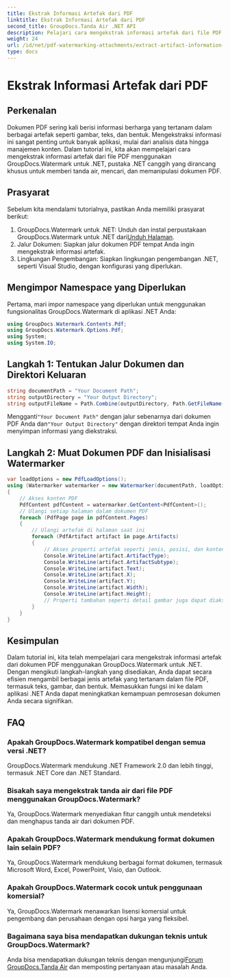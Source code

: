 ```yaml
---
title: Ekstrak Informasi Artefak dari PDF
linktitle: Ekstrak Informasi Artefak dari PDF
second_title: GroupDocs.Tanda Air .NET API
description: Pelajari cara mengekstrak informasi artefak dari file PDF menggunakan GroupDocs.Watermark untuk .NET. Tingkatkan kemampuan pemrosesan dokumen Anda.
weight: 24
url: /id/net/pdf-watermarking-attachments/extract-artifact-information-pdf/
type: docs
---
```

# Ekstrak Informasi Artefak dari PDF

## Perkenalan
Dokumen PDF sering kali berisi informasi berharga yang tertanam dalam berbagai artefak seperti gambar, teks, dan bentuk. Mengekstraksi informasi ini sangat penting untuk banyak aplikasi, mulai dari analisis data hingga manajemen konten. Dalam tutorial ini, kita akan mempelajari cara mengekstrak informasi artefak dari file PDF menggunakan GroupDocs.Watermark untuk .NET, pustaka .NET canggih yang dirancang khusus untuk memberi tanda air, mencari, dan memanipulasi dokumen PDF.
## Prasyarat
Sebelum kita mendalami tutorialnya, pastikan Anda memiliki prasyarat berikut:
1.  GroupDocs.Watermark untuk .NET: Unduh dan instal perpustakaan GroupDocs.Watermark untuk .NET dari[Unduh Halaman](https://releases.groupdocs.com/Watermark/net/).
2. Jalur Dokumen: Siapkan jalur dokumen PDF tempat Anda ingin mengekstrak informasi artefak.
3. Lingkungan Pengembangan: Siapkan lingkungan pengembangan .NET, seperti Visual Studio, dengan konfigurasi yang diperlukan.

## Mengimpor Namespace yang Diperlukan
Pertama, mari impor namespace yang diperlukan untuk menggunakan fungsionalitas GroupDocs.Watermark di aplikasi .NET Anda:
```csharp
using GroupDocs.Watermark.Contents.Pdf;
using GroupDocs.Watermark.Options.Pdf;
using System;
using System.IO;
```
## Langkah 1: Tentukan Jalur Dokumen dan Direktori Keluaran
```csharp
string documentPath = "Your Document Path";
string outputDirectory = "Your Output Directory";
string outputFileName = Path.Combine(outputDirectory, Path.GetFileName(documentPath));
```
 Mengganti`"Your Document Path"` dengan jalur sebenarnya dari dokumen PDF Anda dan`"Your Output Directory"` dengan direktori tempat Anda ingin menyimpan informasi yang diekstraksi.
## Langkah 2: Muat Dokumen PDF dan Inisialisasi Watermarker
```csharp
var loadOptions = new PdfLoadOptions();
using (Watermarker watermarker = new Watermarker(documentPath, loadOptions))
{
    // Akses konten PDF
    PdfContent pdfContent = watermarker.GetContent<PdfContent>();
    // Ulangi setiap halaman dalam dokumen PDF
    foreach (PdfPage page in pdfContent.Pages)
    {
        // Ulangi artefak di halaman saat ini
        foreach (PdfArtifact artifact in page.Artifacts)
        {
            // Akses properti artefak seperti jenis, posisi, dan konten
            Console.WriteLine(artifact.ArtifactType);
            Console.WriteLine(artifact.ArtifactSubtype);
            Console.WriteLine(artifact.Text);
            Console.WriteLine(artifact.X);
            Console.WriteLine(artifact.Y);
            Console.WriteLine(artifact.Width);
            Console.WriteLine(artifact.Height);
            // Properti tambahan seperti detail gambar juga dapat diakses jika berlaku
        }
    }
}
```

## Kesimpulan
Dalam tutorial ini, kita telah mempelajari cara mengekstrak informasi artefak dari dokumen PDF menggunakan GroupDocs.Watermark untuk .NET. Dengan mengikuti langkah-langkah yang disediakan, Anda dapat secara efisien mengambil berbagai jenis artefak yang tertanam dalam file PDF, termasuk teks, gambar, dan bentuk. Memasukkan fungsi ini ke dalam aplikasi .NET Anda dapat meningkatkan kemampuan pemrosesan dokumen Anda secara signifikan.
## FAQ
### Apakah GroupDocs.Watermark kompatibel dengan semua versi .NET?
GroupDocs.Watermark mendukung .NET Framework 2.0 dan lebih tinggi, termasuk .NET Core dan .NET Standard.
### Bisakah saya mengekstrak tanda air dari file PDF menggunakan GroupDocs.Watermark?
Ya, GroupDocs.Watermark menyediakan fitur canggih untuk mendeteksi dan menghapus tanda air dari dokumen PDF.
### Apakah GroupDocs.Watermark mendukung format dokumen lain selain PDF?
Ya, GroupDocs.Watermark mendukung berbagai format dokumen, termasuk Microsoft Word, Excel, PowerPoint, Visio, dan Outlook.
### Apakah GroupDocs.Watermark cocok untuk penggunaan komersial?
Ya, GroupDocs.Watermark menawarkan lisensi komersial untuk pengembang dan perusahaan dengan opsi harga yang fleksibel.
### Bagaimana saya bisa mendapatkan dukungan teknis untuk GroupDocs.Watermark?
 Anda bisa mendapatkan dukungan teknis dengan mengunjungi[Forum GroupDocs.Tanda Air](https://forum.groupdocs.com/c/watermark/19) dan memposting pertanyaan atau masalah Anda.